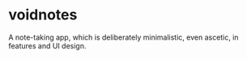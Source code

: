 # voidnotes
A note-taking app, which is deliberately minimalistic, even ascetic, in features and UI design.
